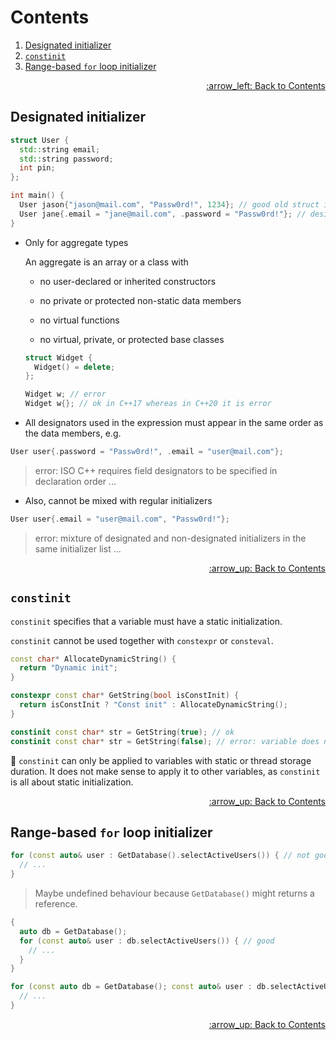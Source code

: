 # Contents

1. [Designated initializer](#designated)
1. [`constinit`](#constinit)
1. [Range-based `for` loop initializer](#forloop)

<p align="right"><a href="../README.md#contents">:arrow_left: Back to Contents</a></p>

<a name="designated"></a>
## Designated initializer

```cpp
struct User {
  std::string email;
  std::string password;
  int pin;
};

int main() {
  User jason{"jason@mail.com", "Passw0rd!", 1234}; // good old struct initialization
  User jane{.email = "jane@mail.com", .password = "Passw0rd!"}; // designated initialization
}
```

- Only for aggregate types

  An aggregate is an array or a class with

  - no user-declared or inherited constructors

  - no private or protected non-static data members

  - no virtual functions

  - no virtual, private, or protected base classes

  ```cpp
  struct Widget {
    Widget() = delete;
  };

  Widget w; // error
  Widget w{}; // ok in C++17 whereas in C++20 it is error
  ```

- All designators used in the expression must appear in the same order as the data members, e.g.

```cpp
User user{.password = "Passw0rd!", .email = "user@mail.com"};
```

> error: ISO C++ requires field designators to be specified in declaration order ...

- Also, cannot be mixed with regular initializers

```cpp
User user{.email = "user@mail.com", "Passw0rd!"};
```

> error: mixture of designated and non-designated initializers in the same initializer list ...

<p align="right"><a href="#contents">:arrow_up: Back to Contents</a></p>

<a name="constinit"></a>
## `constinit`

`constinit` specifies that a variable must have a static initialization.

`constinit` cannot be used together with `constexpr` or `consteval`.

```cpp
const char* AllocateDynamicString() {
  return "Dynamic init";
}

constexpr const char* GetString(bool isConstInit) {
  return isConstInit ? "Const init" : AllocateDynamicString();
}

constinit const char* str = GetString(true); // ok
constinit const char* str = GetString(false); // error: variable does not have a constant initializer
```

:paperclip: `constinit` can only be applied to variables with static or thread storage duration.
It does not make sense to apply it to other variables, as `constinit` is all about static initialization.

<p align="right"><a href="#contents">:arrow_up: Back to Contents</a></p>

<a name="forloop"></a>
## Range-based `for` loop initializer

```cpp
for (const auto& user : GetDatabase().selectActiveUsers()) { // not good enough
  // ...
}
```

> Maybe undefined behaviour because `GetDatabase()` might returns a reference.

```cpp
{
  auto db = GetDatabase();
  for (const auto& user : db.selectActiveUsers()) { // good
    // ...
  }
}
```

```cpp
for (const auto db = GetDatabase(); const auto& user : db.selectActiveUsers()) { // better
  // ...
}
```

<p align="right"><a href="#contents">:arrow_up: Back to Contents</a></p>
